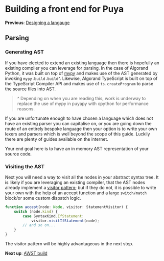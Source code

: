 # Building a front end for Puya

**Previous**: [Designing a langauge](./02-designing-a-language.md)

## Parsing

### Generating AST

If you have elected to extend an existing language then there is hopefully an existing compiler you can leverage for parsing. In the case of Algorand Python, it was built on top of [mypy](https://mypy-lang.org/) and makes use of the AST generated by invoking `mypy.build.build`^. Likewise, Algorand TypeScript is built on top of the TypeScript Compiler API and makes use of `ts.createProgram` to parse the source files into AST.

> ^ Depending on when you are reading this, work is underway to replace the use of mypy in puyapy with cpython for performance reasons.

If you are unfortunate enough to have chosen a language which does not have an existing parser you can capitalise on, or you are going down the route of an entirely bespoke language then your option is to write your own lexers and parsers which is well beyond the scope of this guide. Luckily there are plenty of guides available on the internet. 

Your end goal here is to have an in memory AST representation of your source code.

### Visiting the AST

Next you will need a way to visit all the nodes in your abstract syntax tree. It is likely if you are leveraging an existing compiler, that the AST nodes already implement a [visitor pattern](https://en.wikipedia.org/wiki/Visitor_pattern); but if they do not, it is possible to write your own with the help of an accept function and a large `switch/match` block/or some custom dispatch logic.

```ts
function accept(node: Node, visitor: StatementVisitor) {
    switch (node.kind) {
        case SyntaxKind.IfStatement:
            visitor.visitIfStatement(node);
        // and so on...
    }
}
```

The visitor pattern will be highly advantageous in the next step.

**Next up**: [AWST build](./04-awst-build.md)
